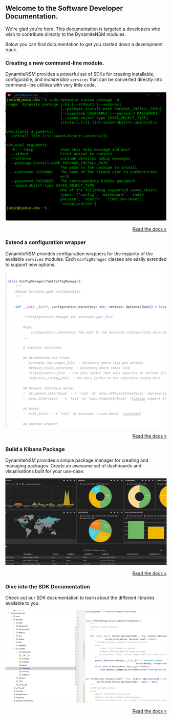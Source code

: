 ## Welcome to the Software Developer Documentation.
We're glad you're here. This documentation is targeted a developers who wish to contribute directly to the DynamiteNSM modules.

Below you can find documentation to get you started down a development track.

### Creating a new command-line module.

DynamiteNSM provides a powerful set of SDKs for creating installable, configurable, and *moniterable* `services` that can be converted directly into command-line utilities with very little code.


<center>
    <img src="/data/img/new_cmd_util_example.png">
</center>

<p style="text-align: right;">
    <a href="/cmd_module"> Read the docs »</a>
</p>


### Extend a configuration wrapper

DynamiteNSM provides configuration wrappers for the majority of the available `services` modules. Each `ConfigManager` classes are easily extended to support new options. 

<center>
    <img src="/data/img/extending_configuration_manager.png">
</center>

<p style="text-align: right;">
    <a href="/config_extend"> Read the docs »</a>
</p>


### Build a Kibana Package
DynamiteNSM provides a simple package manager for creating and managing packages. Create an awesome set of dashboards and visualisations built for your use-case.

<center>
    <img src="/data/img/kibana_package_dashboard.png">
</center>

<p style="text-align: right;">
    <a href="/kibana_package"> Read the docs »</a>
</p>

### Dive into the SDK Documentation

Check out our SDK documentation to learn about the different libraries available to you.

<center>
    <img src="/data/img/sdk_example.png">
</center>

<p style="text-align: right;">
    <a href="../SDK/logger.py"> Read the docs »</a>
</p>

